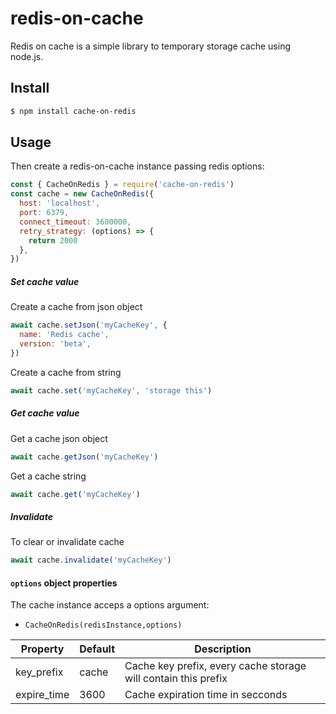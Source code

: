 # redis-on-cache

Redis on cache is a simple library to temporary storage cache using node.js.

## Install

```bash
$ npm install cache-on-redis
```

## Usage

Then create a redis-on-cache instance passing redis options:

```javascript
const { CacheOnRedis } = require('cache-on-redis')
const cache = new CacheOnRedis({
  host: 'localhost',
  port: 6379,
  connect_timeout: 3600000,
  retry_strategy: (options) => {
    return 2000
  },
})
```

##### Set cache value

Create a cache from json object

```javascript
await cache.setJson('myCacheKey', {
  name: 'Redis cache',
  version: 'beta',
})
```

Create a cache from string

```javascript
await cache.set('myCacheKey', 'storage this')
```

##### Get cache value

Get a cache json object

```javascript
await cache.getJson('myCacheKey')
```

Get a cache string

```javascript
await cache.get('myCacheKey')
```

##### Invalidate

To clear or invalidate cache

```javascript
await cache.invalidate('myCacheKey')
```

#### `options` object properties

The cache instance acceps a options argument:

- `CacheOnRedis(redisInstance,options)`

| Property    | Default | Description                                                    |
| ----------- | ------- | -------------------------------------------------------------- |
| key_prefix  | cache   | Cache key prefix, every cache storage will contain this prefix |
| expire_time | 3600    | Cache expiration time in secconds                              |


